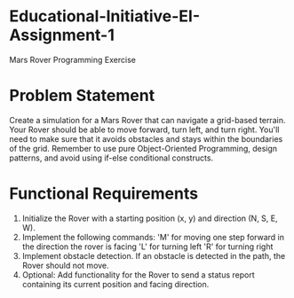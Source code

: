 # Educational-Initiative-EI-Assignment-1
Mars Rover Programming Exercise
# Problem Statement
Create a simulation for a Mars Rover that can navigate a grid-based terrain. Your Rover should be able to move forward, turn left, and turn
right. You'll need to make sure that it avoids obstacles and stays within the boundaries of the grid. Remember to use pure Object-Oriented
Programming, design patterns, and avoid using if-else conditional constructs.
# Functional Requirements
1. Initialize the Rover with a starting position (x, y) and direction (N, S, E, W).
2. Implement the following commands:
'M' for moving one step forward in the direction the rover is facing
'L' for turning left
'R' for turning right
3. Implement obstacle detection. If an obstacle is detected in the path, the Rover should not move.
4. Optional: Add functionality for the Rover to send a status report containing its current position and facing direction.
